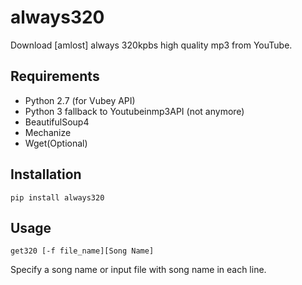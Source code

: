 # always320
Download [amlost] always 320kpbs high quality mp3 from YouTube.

## Requirements
- Python 2.7 (for Vubey API)
- Python 3 fallback to Youtubeinmp3API (not anymore)
- BeautifulSoup4
- Mechanize
- Wget(Optional)

## Installation

`pip install always320`

## Usage
`get320 [-f file_name][Song Name]`

Specify a song name or input file with song name in each line.



